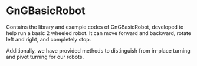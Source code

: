 # GnGBasicRobot
Contains the library and example codes of GnGBasicRobot, developed to help run a basic 2 wheeled robot. It can move forward and backward, rotate left and right, and completely stop.

Additionally, we have provided methods to distinguish from in-place turning and pivot turning for our robots.
